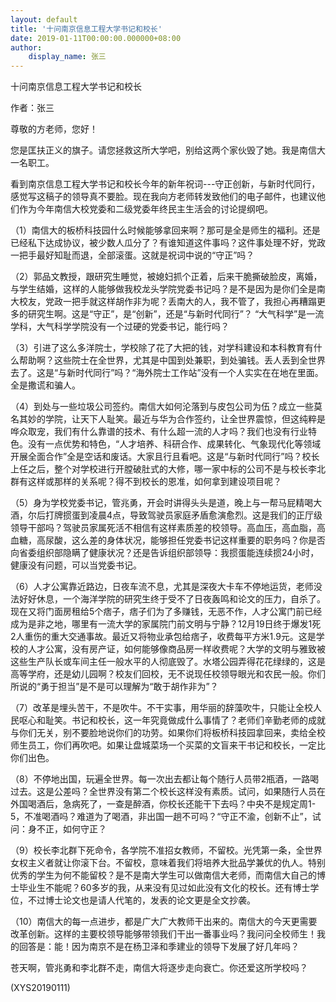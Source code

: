 ```yaml
---
layout: default
title: '十问南京信息工程大学书记和校长'
date: 2019-01-11T00:00:00.000000+08:00
author:
    display_name: 张三
---
```


十问南京信息工程大学书记和校长

作者：张三

尊敬的方老师，您好！

您是匡扶正义的旗子。请您拯救这所大学吧，别给这两个家伙毁了她。我是南信大一名职工。

看到南京信息工程大学书记和校长今年的新年祝词---守正创新，与新时代同行，感觉写这稿子的领导真不要脸。现在我向方老师转发致他们的电子邮件，也建议他们作为今年南信大校党委和二级党委年终民主生活会的讨论提纲吧。

（1）南信大的板桥科技园什么时候能够拿回来啊？那可是全是师生的福利。还是已经私下达成协议，被少数人瓜分了？有谁知道这件事吗？这件事处理不好，党政一把手最好知耻而退，全部滚蛋。这就是祝词中说的“守正”吗？

（2）郭品文教授，跟研究生睡觉，被媳妇抓个正着，后来干脆撕破脸皮，离婚，与学生结婚，这样的人能够做我校龙头学院党委书记吗？是不是因为是你们全是南大校友，党政一把手就这样胡作非为呢？丢南大的人，我不管了，我担心再糟蹋更多的研究生啊。这是“守正”，是“创新”，还是“与新时代同行”？ “大气科学”是一流学科，大气科学学院没有一个过硬的党委书记，能行吗？

（3）引进了这么多洋院士，学校除了花了大把的钱，对学科建设和本科教育有什么帮助啊？这些院士在全世界，尤其是中国到处兼职，到处骗钱。丢人丢到全世界去了。这是“与新时代同行”吗？“海外院士工作站”没有一个人实实在在地在里面。全是撒谎和骗人。

（4）到处与一些垃圾公司签约。南信大如何沦落到与皮包公司为伍？成立一些莫名其妙的学院，让天下人耻笑。最近与华为合作签约，让全世界震惊，但这纯粹是哗众取宠，我们有什么靠谱的技术、有什么超一流的人才吗？我们也没有行业特色。没有一点优势和特色，“人才培养、科研合作、成果转化、气象现代化等领域开展全面合作”全是空话和废话。大家且行且看吧。这是“与新时代同行”吗？校长上任之后，整个对学校进行开膛破肚式的大修，哪一家中标的公司不是与校长李北群有这样或那样的关系呢？得不到校长的恩准，如何拿到建设项目呢？

（5）身为学校党委书记，管兆勇，开会时讲得头头是道，晚上与一帮马屁精喝大酒，尔后打牌掼蛋到凌晨4点，导致驾驶员家庭矛盾愈演愈烈。这是我们的正厅级领导干部吗？驾驶员家属死活不相信有这样素质差的校领导。高血压，高血脂，高血糖，高尿酸，这么差的身体状况，能够担任党委书记这样重要的职务吗？你是否向省委组织部隐瞒了健康状况？还是告诉组织部领导：我掼蛋能连续掼24小时，健康没有问题，可以当党委书记。

（6）人才公寓靠近路边，日夜车流不息，尤其是深夜大卡车不停地运货，老师没法好好休息，一个海洋学院的研究生终于受不了日夜轰鸣和论文的压力，自杀了。现在又将门面房租给5个痞子，痞子们为了多赚钱，无恶不作，人才公寓门前已经成为是非之地，哪里有一流大学的家属院门前文明与宁静？12月19日终于爆发1死2人重伤的重大交通事故。最近又将物业承包给痞子，收费每平方米1.9元。这是学校的人才公寓，没有房产证，如何能够像商品房一样收费呢？大学的文明与雅致被这些生产队长或车间主任一般水平的人彻底毁了。水塔公园弄得花花绿绿的，这是高等学府，还是幼儿园啊？校友们回校，无不说现任校领导眼光和农民一般。你们所说的“勇于担当”是不是可以理解为“敢于胡作非为”？

（7）改革是埋头苦干，不是吹牛。不干实事，用华丽的辞藻吹牛，只能让全校人民呕心和耻笑。书记和校长，这一年究竟做成什么事情了？老师们辛勤老师的成就与你们无关，别不要脸地说你们的功劳。如果你们将板桥科技园拿回来，卖给全校师生员工，你们再吹吧。如果让盘城菜场一个买菜的文盲来干书记和校长，一定比你们出色。

（8）不停地出国，玩遍全世界。每一次出去都让每个随行人员带2瓶酒，一路喝过去。这是公差吗？全世界没有第二个校长这样没有素质。试问，如果随行人员在外国喝酒后，急病死了，一查是醉酒，你校长还能干下去吗？中央不是规定周1-5，不准喝酒吗？难道为了喝酒，非出国一趟不可吗？“守正不渝，创新不止”，试问：身不正，如何守正？

（9）校长李北群下死命令，各学院不准招女教师，不留校。光凭第一条，全世界女权主义者就让你滚下台。不留校，意味着我们将培养大批品学兼优的仇人。特别优秀的学生为何不能留校？是不是南大学生可以做南信大老师，而南信大自己的博士毕业生不能呢？60多岁的我，从来没有见过如此没有文化的校长。还有博士学位，不过博士论文也是请人代笔的，发表的论文更是全文抄袭。

（10）南信大的每一点进步，都是广大广大教师干出来的。南信大的今天更需要改革创新。这样的主要校领导能够带领我们干出一番事业吗？我问问全校师生！我的回答是：能！因为南京不是在杨卫泽和季建业的领导下发展了好几年吗？

苍天啊，管兆勇和李北群不走，南信大将逐步走向衰亡。你还爱这所学校吗？

(XYS20190111)

